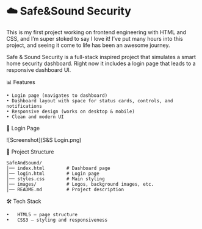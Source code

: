 # ☁️ Safe&Sound Security

This is my first project working on frontend engineering with HTML and CSS, and I’m super stoked to say I love it!
I’ve put many hours into this project, and seeing it come to life has been an awesome journey.

Safe & Sound Security is a full-stack inspired project that simulates a smart home security dashboard.
Right now it includes a login page that leads to a responsive dashboard UI.

📊 Features

	• Login page (navigates to dashboard)
	• Dashboard layout with space for status cards, controls, and notifications
	• Responsive design (works on desktop & mobile)
	• Clean and modern UI
 
🔑 Login Page

 ![Screenshot](S&S Login.png)

📂 Project Structure

    SafeAndSound/
    │── index.html        # Dashboard page
    │── login.html        # Login page
    │── styles.css        # Main styling
    │── images/           # Logos, background images, etc.
    │── README.md         # Project description

🛠️ Tech Stack

	•	HTML5 – page structure
	•	CSS3 – styling and responsiveness
